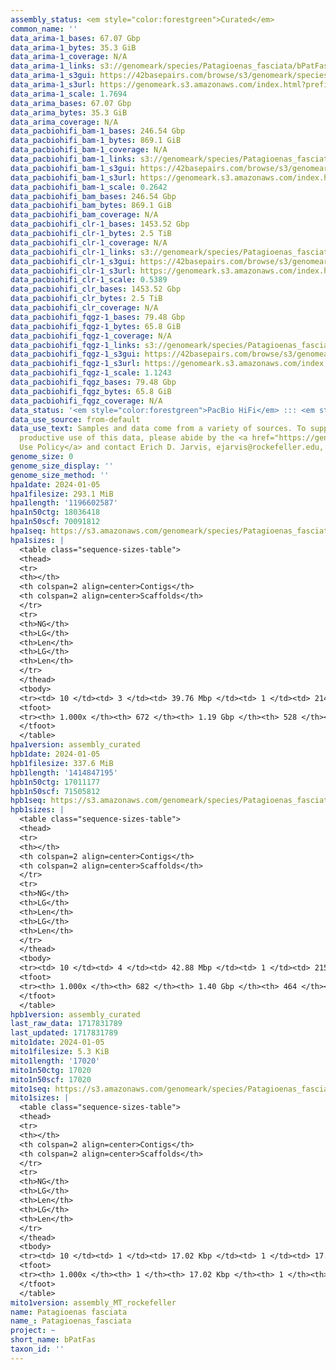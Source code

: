 ```yaml
---
assembly_status: <em style="color:forestgreen">Curated</em>
common_name: ''
data_arima-1_bases: 67.07 Gbp
data_arima-1_bytes: 35.3 GiB
data_arima-1_coverage: N/A
data_arima-1_links: s3://genomeark/species/Patagioenas_fasciata/bPatFas1/genomic_data/arima/<br>
data_arima-1_s3gui: https://42basepairs.com/browse/s3/genomeark/species/Patagioenas_fasciata/bPatFas1/genomic_data/arima/
data_arima-1_s3url: https://genomeark.s3.amazonaws.com/index.html?prefix=species/Patagioenas_fasciata/bPatFas1/genomic_data/arima/
data_arima-1_scale: 1.7694
data_arima_bases: 67.07 Gbp
data_arima_bytes: 35.3 GiB
data_arima_coverage: N/A
data_pacbiohifi_bam-1_bases: 246.54 Gbp
data_pacbiohifi_bam-1_bytes: 869.1 GiB
data_pacbiohifi_bam-1_coverage: N/A
data_pacbiohifi_bam-1_links: s3://genomeark/species/Patagioenas_fasciata/bPatFas1/genomic_data/pacbio_hifi/<br>
data_pacbiohifi_bam-1_s3gui: https://42basepairs.com/browse/s3/genomeark/species/Patagioenas_fasciata/bPatFas1/genomic_data/pacbio_hifi/
data_pacbiohifi_bam-1_s3url: https://genomeark.s3.amazonaws.com/index.html?prefix=species/Patagioenas_fasciata/bPatFas1/genomic_data/pacbio_hifi/
data_pacbiohifi_bam-1_scale: 0.2642
data_pacbiohifi_bam_bases: 246.54 Gbp
data_pacbiohifi_bam_bytes: 869.1 GiB
data_pacbiohifi_bam_coverage: N/A
data_pacbiohifi_clr-1_bases: 1453.52 Gbp
data_pacbiohifi_clr-1_bytes: 2.5 TiB
data_pacbiohifi_clr-1_coverage: N/A
data_pacbiohifi_clr-1_links: s3://genomeark/species/Patagioenas_fasciata/bPatFas1/genomic_data/pacbio_hifi/<br>
data_pacbiohifi_clr-1_s3gui: https://42basepairs.com/browse/s3/genomeark/species/Patagioenas_fasciata/bPatFas1/genomic_data/pacbio_hifi/
data_pacbiohifi_clr-1_s3url: https://genomeark.s3.amazonaws.com/index.html?prefix=species/Patagioenas_fasciata/bPatFas1/genomic_data/pacbio_hifi/
data_pacbiohifi_clr-1_scale: 0.5389
data_pacbiohifi_clr_bases: 1453.52 Gbp
data_pacbiohifi_clr_bytes: 2.5 TiB
data_pacbiohifi_clr_coverage: N/A
data_pacbiohifi_fqgz-1_bases: 79.48 Gbp
data_pacbiohifi_fqgz-1_bytes: 65.8 GiB
data_pacbiohifi_fqgz-1_coverage: N/A
data_pacbiohifi_fqgz-1_links: s3://genomeark/species/Patagioenas_fasciata/bPatFas1/genomic_data/pacbio_hifi/<br>
data_pacbiohifi_fqgz-1_s3gui: https://42basepairs.com/browse/s3/genomeark/species/Patagioenas_fasciata/bPatFas1/genomic_data/pacbio_hifi/
data_pacbiohifi_fqgz-1_s3url: https://genomeark.s3.amazonaws.com/index.html?prefix=species/Patagioenas_fasciata/bPatFas1/genomic_data/pacbio_hifi/
data_pacbiohifi_fqgz-1_scale: 1.1243
data_pacbiohifi_fqgz_bases: 79.48 Gbp
data_pacbiohifi_fqgz_bytes: 65.8 GiB
data_pacbiohifi_fqgz_coverage: N/A
data_status: '<em style="color:forestgreen">PacBio HiFi</em> ::: <em style="color:forestgreen">Arima</em>'
data_use_source: from-default
data_use_text: Samples and data come from a variety of sources. To support fair and
  productive use of this data, please abide by the <a href="https://genome10k.soe.ucsc.edu/data-use-policies/">Data
  Use Policy</a> and contact Erich D. Jarvis, ejarvis@rockefeller.edu, with any questions.
genome_size: 0
genome_size_display: ''
genome_size_method: ''
hpa1date: 2024-01-05
hpa1filesize: 293.1 MiB
hpa1length: '1196602587'
hpa1n50ctg: 18036418
hpa1n50scf: 70091812
hpa1seq: https://s3.amazonaws.com/genomeark/species/Patagioenas_fasciata/bPatFas1/assembly_curated/bPatFas1.hap1.cur.20240105.fasta.gz
hpa1sizes: |
  <table class="sequence-sizes-table">
  <thead>
  <tr>
  <th></th>
  <th colspan=2 align=center>Contigs</th>
  <th colspan=2 align=center>Scaffolds</th>
  </tr>
  <tr>
  <th>NG</th>
  <th>LG</th>
  <th>Len</th>
  <th>LG</th>
  <th>Len</th>
  </tr>
  </thead>
  <tbody>
  <tr><td> 10 </td><td> 3 </td><td> 39.76 Mbp </td><td> 1 </td><td> 214.99 Mbp </td></tr><tr><td> 20 </td><td> 6 </td><td> 30.18 Mbp </td><td> 2 </td><td> 160.85 Mbp </td></tr><tr><td> 30 </td><td> 11 </td><td> 22.52 Mbp </td><td> 2 </td><td> 160.85 Mbp </td></tr><tr><td> 40 </td><td> 17 </td><td> 20.64 Mbp </td><td> 3 </td><td> 123.62 Mbp </td></tr><tr style="background-color:#cccccc;"><td> 50 </td><td> 23 </td><td style="background-color:#88ff88;"> 18.04 Mbp </td><td> 5 </td><td style="background-color:#88ff88;"> 70.09 Mbp </td></tr><tr><td> 60 </td><td> 30 </td><td> 14.38 Mbp </td><td> 7 </td><td> 44.38 Mbp </td></tr><tr><td> 70 </td><td> 40 </td><td> 10.08 Mbp </td><td> 10 </td><td> 28.34 Mbp </td></tr><tr><td> 80 </td><td> 55 </td><td> 5.70 Mbp </td><td> 16 </td><td> 17.80 Mbp </td></tr><tr><td> 90 </td><td> 88 </td><td> 2.38 Mbp </td><td> 28 </td><td> 5.64 Mbp </td></tr><tr><td> 100 </td><td> 672 </td><td> 588  bp </td><td> 528 </td><td> 15.65 Kbp </td></tr></tbody>
  <tfoot>
  <tr><th> 1.000x </th><th> 672 </th><th> 1.19 Gbp </th><th> 528 </th><th> 1.20 Gbp </th></tr>
  </tfoot>
  </table>
hpa1version: assembly_curated
hpb1date: 2024-01-05
hpb1filesize: 337.6 MiB
hpb1length: '1414847195'
hpb1n50ctg: 17011177
hpb1n50scf: 71505812
hpb1seq: https://s3.amazonaws.com/genomeark/species/Patagioenas_fasciata/bPatFas1/assembly_curated/bPatFas1.hap2.cur.20240105.fasta.gz
hpb1sizes: |
  <table class="sequence-sizes-table">
  <thead>
  <tr>
  <th></th>
  <th colspan=2 align=center>Contigs</th>
  <th colspan=2 align=center>Scaffolds</th>
  </tr>
  <tr>
  <th>NG</th>
  <th>LG</th>
  <th>Len</th>
  <th>LG</th>
  <th>Len</th>
  </tr>
  </thead>
  <tbody>
  <tr><td> 10 </td><td> 4 </td><td> 42.88 Mbp </td><td> 1 </td><td> 215.60 Mbp </td></tr><tr><td> 20 </td><td> 7 </td><td> 35.99 Mbp </td><td> 2 </td><td> 170.13 Mbp </td></tr><tr><td> 30 </td><td> 13 </td><td> 23.05 Mbp </td><td> 3 </td><td> 126.66 Mbp </td></tr><tr><td> 40 </td><td> 19 </td><td> 21.46 Mbp </td><td> 4 </td><td> 85.91 Mbp </td></tr><tr style="background-color:#cccccc;"><td> 50 </td><td> 27 </td><td style="background-color:#88ff88;"> 17.01 Mbp </td><td> 6 </td><td style="background-color:#88ff88;"> 71.51 Mbp </td></tr><tr><td> 60 </td><td> 36 </td><td> 12.58 Mbp </td><td> 9 </td><td> 42.88 Mbp </td></tr><tr><td> 70 </td><td> 51 </td><td> 7.84 Mbp </td><td> 13 </td><td> 25.31 Mbp </td></tr><tr><td> 80 </td><td> 76 </td><td> 3.84 Mbp </td><td> 21 </td><td> 14.07 Mbp </td></tr><tr><td> 90 </td><td> 134 </td><td> 1.41 Mbp </td><td> 42 </td><td> 2.81 Mbp </td></tr><tr><td> 100 </td><td> 682 </td><td> 6.07 Kbp </td><td> 464 </td><td> 12.93 Kbp </td></tr></tbody>
  <tfoot>
  <tr><th> 1.000x </th><th> 682 </th><th> 1.40 Gbp </th><th> 464 </th><th> 1.41 Gbp </th></tr>
  </tfoot>
  </table>
hpb1version: assembly_curated
last_raw_data: 1717831789
last_updated: 1717831789
mito1date: 2024-01-05
mito1filesize: 5.3 KiB
mito1length: '17020'
mito1n50ctg: 17020
mito1n50scf: 17020
mito1seq: https://s3.amazonaws.com/genomeark/species/Patagioenas_fasciata/bPatFas1/assembly_MT_rockefeller/bPatFas1.MT.20240105.fasta.gz
mito1sizes: |
  <table class="sequence-sizes-table">
  <thead>
  <tr>
  <th></th>
  <th colspan=2 align=center>Contigs</th>
  <th colspan=2 align=center>Scaffolds</th>
  </tr>
  <tr>
  <th>NG</th>
  <th>LG</th>
  <th>Len</th>
  <th>LG</th>
  <th>Len</th>
  </tr>
  </thead>
  <tbody>
  <tr><td> 10 </td><td> 1 </td><td> 17.02 Kbp </td><td> 1 </td><td> 17.02 Kbp </td></tr><tr><td> 20 </td><td> 1 </td><td> 17.02 Kbp </td><td> 1 </td><td> 17.02 Kbp </td></tr><tr><td> 30 </td><td> 1 </td><td> 17.02 Kbp </td><td> 1 </td><td> 17.02 Kbp </td></tr><tr><td> 40 </td><td> 1 </td><td> 17.02 Kbp </td><td> 1 </td><td> 17.02 Kbp </td></tr><tr style="background-color:#cccccc;"><td> 50 </td><td> 1 </td><td style="background-color:#ff8888;"> 17.02 Kbp </td><td> 1 </td><td style="background-color:#ff8888;"> 17.02 Kbp </td></tr><tr><td> 60 </td><td> 1 </td><td> 17.02 Kbp </td><td> 1 </td><td> 17.02 Kbp </td></tr><tr><td> 70 </td><td> 1 </td><td> 17.02 Kbp </td><td> 1 </td><td> 17.02 Kbp </td></tr><tr><td> 80 </td><td> 1 </td><td> 17.02 Kbp </td><td> 1 </td><td> 17.02 Kbp </td></tr><tr><td> 90 </td><td> 1 </td><td> 17.02 Kbp </td><td> 1 </td><td> 17.02 Kbp </td></tr><tr><td> 100 </td><td> 1 </td><td> 17.02 Kbp </td><td> 1 </td><td> 17.02 Kbp </td></tr></tbody>
  <tfoot>
  <tr><th> 1.000x </th><th> 1 </th><th> 17.02 Kbp </th><th> 1 </th><th> 17.02 Kbp </th></tr>
  </tfoot>
  </table>
mito1version: assembly_MT_rockefeller
name: Patagioenas fasciata
name_: Patagioenas_fasciata
project: ~
short_name: bPatFas
taxon_id: ''
---
```

